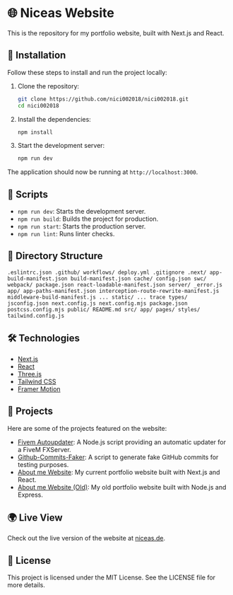 # 🌐 Niceas Website

This is the repository for my portfolio website, built with Next.js and React.

## 🚀 Installation

Follow these steps to install and run the project locally:

1. Clone the repository:

   ```sh
   git clone https://github.com/nici002018/nici002018.git
   cd nici002018
   ```

2. Install the dependencies:

   ```sh
   npm install
   ```

3. Start the development server:
   ```sh
   npm run dev
   ```

The application should now be running at `http://localhost:3000`.

## 📜 Scripts

- `npm run dev`: Starts the development server.
- `npm run build`: Builds the project for production.
- `npm run start`: Starts the production server.
- `npm run lint`: Runs linter checks.

## 📂 Directory Structure

```
.eslintrc.json .github/ workflows/ deploy.yml .gitignore .next/ app-build-manifest.json build-manifest.json cache/ config.json swc/ webpack/ package.json react-loadable-manifest.json server/ _error.js app/ app-paths-manifest.json interception-route-rewrite-manifest.js middleware-build-manifest.js ... static/ ... trace types/ jsconfig.json next.config.js next.config.mjs package.json postcss.config.mjs public/ README.md src/ app/ pages/ styles/ tailwind.config.js
```

## 🛠️ Technologies

- [Next.js](https://nextjs.org/)
- [React](https://reactjs.org/)
- [Three.js](https://threejs.org/)
- [Tailwind CSS](https://tailwindcss.com/)
- [Framer Motion](https://www.framer.com/motion/)

## 🌟 Projects

Here are some of the projects featured on the website:

- [Fivem Autoupdater](https://github.com/nici002018/Fivem-Autoupdater): A Node.js script providing an automatic updater for a FiveM FXServer.
- [Github-Commits-Faker](https://github.com/nici002018/Github-Commits-Faker): A script to generate fake GitHub commits for testing purposes.
- [About me Website](https://github.com/nici002018/nici002018/tree/Website): My current portfolio website built with Next.js and React.
- [About me Website (Old)](https://github.com/nici002018/about-me-website): My old portfolio website built with Node.js and Express.

## 🌍 Live View

Check out the live version of the website at [niceas.de](https://niceas.de).

## 📄 License

This project is licensed under the MIT License. See the LICENSE file for more details.
